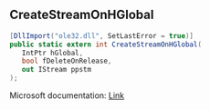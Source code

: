 ## CreateStreamOnHGlobal

```csharp
[DllImport("ole32.dll", SetLastError = true)]
public static extern int CreateStreamOnHGlobal(
   IntPtr hGlobal,
   bool fDeleteOnRelease,
   out IStream ppstm
);
```

Microsoft documentation: [Link](https://learn.microsoft.com/en-us/windows/win32/api/combaseapi/nf-combaseapi-createstreamonhglobal)

